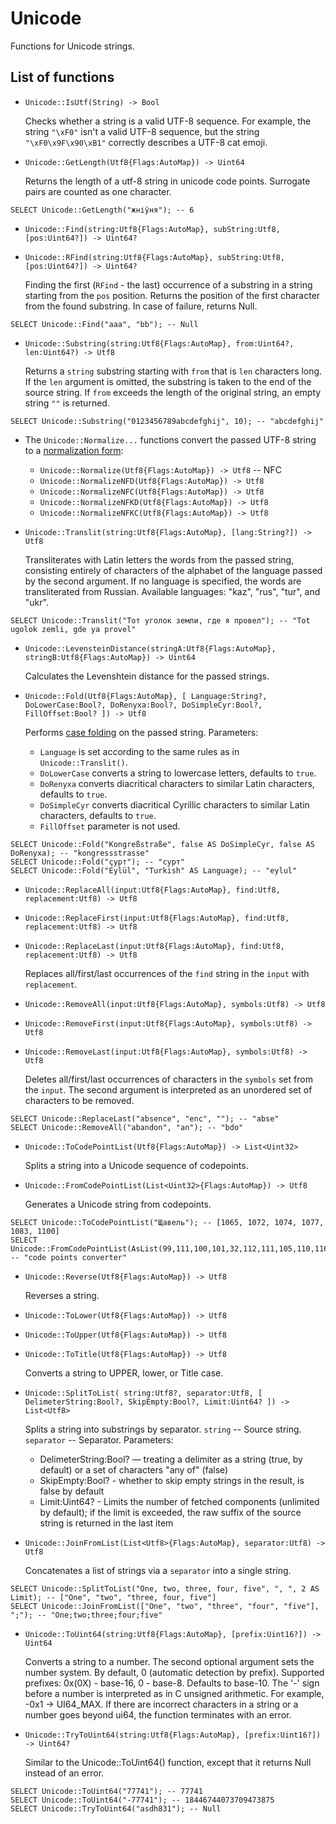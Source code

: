 # Unicode

Functions for Unicode strings.

## List of functions

* ```Unicode::IsUtf(String) -> Bool```

  Checks whether a string is a valid UTF-8 sequence. For example, the string ```"\xF0"``` isn't a valid UTF-8 sequence, but the string ```"\xF0\x9F\x90\xB1"``` correctly describes a UTF-8 cat emoji.

* ```Unicode::GetLength(Utf8{Flags:AutoMap}) -> Uint64```

  Returns the length of a utf-8 string in unicode code points. Surrogate pairs are counted as one character.

```yql
SELECT Unicode::GetLength("жніўня"); -- 6
```

* ```Unicode::Find(string:Utf8{Flags:AutoMap}, subString:Utf8, [pos:Uint64?]) -> Uint64?```

* ```Unicode::RFind(string:Utf8{Flags:AutoMap}, subString:Utf8, [pos:Uint64?]) -> Uint64?```

  Finding the first (```RFind``` - the last) occurrence of a substring in a string starting from the ```pos``` position. Returns the position of the first character from the found substring. In case of failure, returns Null.

```yql
SELECT Unicode::Find("aaa", "bb"); -- Null
```

* ```Unicode::Substring(string:Utf8{Flags:AutoMap}, from:Uint64?, len:Uint64?) -> Utf8```

  Returns a ```string``` substring starting with ```from``` that is ```len``` characters long. If the ```len``` argument is omitted, the substring is taken to the end of the source string.
If ```from``` exceeds the length of the original string, an empty string ```""``` is returned.

```yql
SELECT Unicode::Substring("0123456789abcdefghij", 10); -- "abcdefghij"
```

* The ```Unicode::Normalize...``` functions convert the passed UTF-8 string to a [normalization form](https://unicode.org/reports/tr15/#Norm_Forms):
  * ```Unicode::Normalize(Utf8{Flags:AutoMap}) -> Utf8``` -- NFC
  * ```Unicode::NormalizeNFD(Utf8{Flags:AutoMap}) -> Utf8```
  * ```Unicode::NormalizeNFC(Utf8{Flags:AutoMap}) -> Utf8```
  * ```Unicode::NormalizeNFKD(Utf8{Flags:AutoMap}) -> Utf8```
  * ```Unicode::NormalizeNFKC(Utf8{Flags:AutoMap}) -> Utf8```

* ```Unicode::Translit(string:Utf8{Flags:AutoMap}, [lang:String?]) -> Utf8```

  Transliterates with Latin letters the words from the passed string, consisting entirely of characters of the alphabet of the language passed by the second argument. If no language is specified, the words are transliterated from Russian. Available languages: "kaz", "rus", "tur", and "ukr".

```yql
SELECT Unicode::Translit("Тот уголок земли, где я провел"); -- "Tot ugolok zemli, gde ya provel"
```

* ```Unicode::LevensteinDistance(stringA:Utf8{Flags:AutoMap}, stringB:Utf8{Flags:AutoMap}) -> Uint64```

  Calculates the Levenshtein distance for the passed strings.

* ```Unicode::Fold(Utf8{Flags:AutoMap}, [ Language:String?, DoLowerCase:Bool?, DoRenyxa:Bool?, DoSimpleCyr:Bool?, FillOffset:Bool? ]) -> Utf8```

  Performs [case folding](https://www.w3.org/TR/charmod-norm/#definitionCaseFolding) on the passed string.
Parameters:
  - ```Language``` is set according to the same rules as in ```Unicode::Translit()```.
  - ```DoLowerCase``` converts a string to lowercase letters, defaults to ```true```.
  - ```DoRenyxa``` converts diacritical characters to similar Latin characters, defaults to ```true```.
  - ```DoSimpleCyr``` converts diacritical Cyrillic characters to similar Latin characters, defaults to ```true```.
  - ```FillOffset``` parameter is not used.

```yql
SELECT Unicode::Fold("Kongreßstraße", false AS DoSimpleCyr, false AS DoRenyxa); -- "kongressstrasse"
SELECT Unicode::Fold("ҫурт"); -- "сурт"
SELECT Unicode::Fold("Eylül", "Turkish" AS Language); -- "eylul"
```

* ```Unicode::ReplaceAll(input:Utf8{Flags:AutoMap}, find:Utf8, replacement:Utf8) -> Utf8```

* ```Unicode::ReplaceFirst(input:Utf8{Flags:AutoMap}, find:Utf8, replacement:Utf8) -> Utf8```

* ```Unicode::ReplaceLast(input:Utf8{Flags:AutoMap}, find:Utf8, replacement:Utf8) -> Utf8```

  Replaces all/first/last occurrences of the ```find``` string in the ```input``` with ```replacement```.

* ```Unicode::RemoveAll(input:Utf8{Flags:AutoMap}, symbols:Utf8) -> Utf8```

* ```Unicode::RemoveFirst(input:Utf8{Flags:AutoMap}, symbols:Utf8) -> Utf8```

* ```Unicode::RemoveLast(input:Utf8{Flags:AutoMap}, symbols:Utf8) -> Utf8```

  Deletes all/first/last occurrences of characters in the ```symbols``` set from the ```input```. The second argument is interpreted as an unordered set of characters to be removed.

```yql
SELECT Unicode::ReplaceLast("absence", "enc", ""); -- "abse"
SELECT Unicode::RemoveAll("abandon", "an"); -- "bdo"
```

* ```Unicode::ToCodePointList(Utf8{Flags:AutoMap}) -> List<Uint32>```

  Splits a string into a Unicode sequence of codepoints.

* ```Unicode::FromCodePointList(List<Uint32>{Flags:AutoMap}) -> Utf8```

  Generates a Unicode string from codepoints.

```yql
SELECT Unicode::ToCodePointList("Щавель"); -- [1065, 1072, 1074, 1077, 1083, 1100]
SELECT Unicode::FromCodePointList(AsList(99,111,100,101,32,112,111,105,110,116,115,32,99,111,110,118,101,114,116,101,114)); -- "code points converter"
```

* ```Unicode::Reverse(Utf8{Flags:AutoMap}) -> Utf8```

  Reverses a string.

* ```Unicode::ToLower(Utf8{Flags:AutoMap}) -> Utf8```

* ```Unicode::ToUpper(Utf8{Flags:AutoMap}) -> Utf8```

* ```Unicode::ToTitle(Utf8{Flags:AutoMap}) -> Utf8```

  Converts a string to UPPER, lower, or Title case.

* ```Unicode::SplitToList( string:Utf8?, separator:Utf8, [ DelimeterString:Bool?, SkipEmpty:Bool?, Limit:Uint64? ]) -> List<Utf8>```

  Splits a string into substrings by separator.
```string``` -- Source string. ```separator``` -- Separator. Parameters:
  - DelimeterString:Bool? — treating a delimiter as a string (true, by default) or a set of characters "any of" (false)
  - SkipEmpty:Bool? - whether to skip empty strings in the result, is false by default
  - Limit:Uint64? - Limits the number of fetched components (unlimited by default); if the limit is exceeded, the raw suffix of the source string is returned in the last item

* ```Unicode::JoinFromList(List<Utf8>{Flags:AutoMap}, separator:Utf8) -> Utf8```

  Concatenates a list of strings via a ```separator``` into a single string.

```yql
SELECT Unicode::SplitToList("One, two, three, four, five", ", ", 2 AS Limit); -- ["One", "two", "three, four, five"]
SELECT Unicode::JoinFromList(["One", "two", "three", "four", "five"], ";"); -- "One;two;three;four;five"
```

* ```Unicode::ToUint64(string:Utf8{Flags:AutoMap}, [prefix:Uint16?]) -> Uint64```

  Converts a string to a number.
The second optional argument sets the number system. By default, 0 (automatic detection by prefix).
Supported prefixes: 0x(0X) - base-16, 0 - base-8. Defaults to base-10.
The '-' sign before a number is interpreted as in C unsigned arithmetic. For example, -0x1 -> UI64_MAX.
If there are incorrect characters in a string or a number goes beyond ui64, the function terminates with an error.

* ```Unicode::TryToUint64(string:Utf8{Flags:AutoMap}, [prefix:Uint16?]) -> Uint64?```

  Similar to the Unicode::ToUint64() function, except that it returns Null instead of an error.

```yql
SELECT Unicode::ToUint64("77741"); -- 77741
SELECT Unicode::ToUint64("-77741"); -- 18446744073709473875
SELECT Unicode::TryToUint64("asdh831"); -- Null
```

